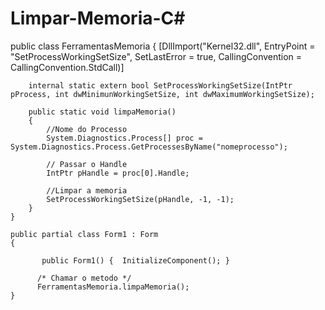 # Limpar-Memoria-C#
 public class FerramentasMemoria
    {
        [DllImport("Kernel32.dll", EntryPoint = "SetProcessWorkingSetSize", SetLastError = true, CallingConvention = CallingConvention.StdCall)]
        
        internal static extern bool SetProcessWorkingSetSize(IntPtr pProcess, int dwMinimunWorkingSetSize, int dwMaximumWorkingSetSize);

        public static void limpaMemoria()
        {
            //Nome do Processo
            System.Diagnostics.Process[] proc = System.Diagnostics.Process.GetProcessesByName("nomeprocesso");

            // Passar o Handle
            IntPtr pHandle = proc[0].Handle;

            //Limpar a memoria
            SetProcessWorkingSetSize(pHandle, -1, -1);
        }
    }
    
    public partial class Form1 : Form
    {

           public Form1() {  InitializeComponent(); }
     
          /* Chamar o metodo */
          FerramentasMemoria.limpaMemoria();
    }
